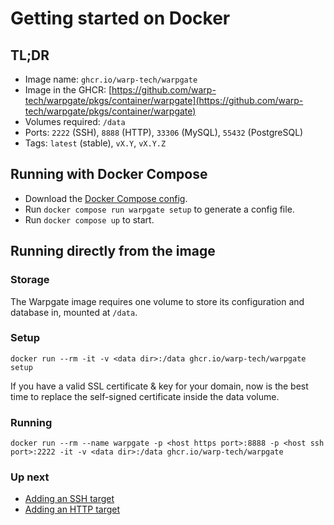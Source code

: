 # Getting started on Docker

## TL;DR

* Image name: `ghcr.io/warp-tech/warpgate`
* Image in the GHCR: [https://github.com/warp-tech/warpgate/pkgs/container/warpgate](https://github.com/warp-tech/warpgate/pkgs/container/warpgate)
* Volumes required: `/data`
* Ports: `2222` (SSH), `8888` (HTTP), `33306` (MySQL), `55432` (PostgreSQL)
* Tags: `latest` (stable), `vX.Y`, `vX.Y.Z`

## Running with Docker Compose

* Download the [Docker Compose config](https://github.com/warp-tech/warpgate/blob/main/docker/docker-compose.yml).
* Run `docker compose run warpgate setup` to generate a config file.
* Run `docker compose up` to start.

## Running directly from the image

### Storage

The Warpgate image requires one volume to store its configuration and database in, mounted at `/data`.

### Setup

```
docker run --rm -it -v <data dir>:/data ghcr.io/warp-tech/warpgate setup
```

If you have a valid SSL certificate & key for your domain, now is the best time to replace the self-signed certificate inside the data volume.

### Running

```
docker run --rm --name warpgate -p <host https port>:8888 -p <host ssh port>:2222 -it -v <data dir>:/data ghcr.io/warp-tech/warpgate
```

### Up next

* [Adding an SSH target](./targets/ssh.md)
* [Adding an HTTP target](./targets/http.md)
